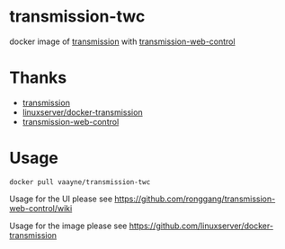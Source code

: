 # transmission-twc

docker image of [transmission](https://github.com/transmission/transmission) with [transmission-web-control](https://github.com/ronggang/transmission-web-control)


# Thanks

- [transmission](https://github.com/transmission/transmission)
- [linuxserver/docker-transmission](https://github.com/linuxserver/docker-transmission) 
- [transmission-web-control](https://github.com/ronggang/transmission-web-control)

# Usage

```
docker pull vaayne/transmission-twc
```

Usage for the UI please see https://github.com/ronggang/transmission-web-control/wiki

Usage for the image please see https://github.com/linuxserver/docker-transmission
